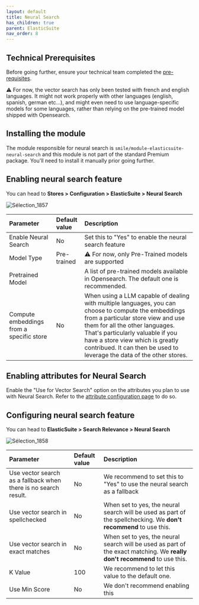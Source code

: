 ```yaml
---
layout: default
title: Neural Search
has_children: true
parent: ElasticSuite
nav_order: 8
---
```


## Technical Prerequisites

Before going further, ensure your technical team completed the [pre-requisites](https://elastic-suite.github.io/documentation/docs/ElasticSuite/Installing/NeuralSearch.html).

⚠️ For now, the vector search has only been tested with french and english languages. It might not work properly with other languages (english, spanish, german etc...), and might even need to use language-specific models for some languages, rather than relying on the pre-trained model shipped with Opensearch.

## Installing the module

The module responsible for neural search is `smile/module-elasticsuite-neural-search` and this module is not part of the standard Premium package. You'll need to install it manually prior going further.

## Enabling neural search feature

You can head to **Stores > Configuration > ElasticSuite > Neural Search**

![Sélection_1857](https://elastic-suite.github.io/documentation/docs/ElasticSuite/static/Sélection_1857.png)

| Parameter    | Default value | Description |
|:-------------|:------------------|:------|
|Enable Neural Search|No|	Set this to "Yes" to enable the neural search feature|
|Model Type|Pre-trained|⚠️ For now, only Pre-Trained models are supported|
|Pretrained Model||A list of pre-trained models available in Opensearch. The default one is recommended.|
|Compute embeddings from a specific store|No|When using a LLM capable of dealing with multiple languages, you can choose to compute the embeddings from a particular store view and use them for all the other languages. That's particularly valuable if you have a store view which is greatly contribued. It can then be used to leverage the data of the other stores.|

## Enabling attributes for Neural Search

Enable the "Use for Vector Search" option on the attributes you plan to use with Neural Search. Refer to the [attribute configuration page](https://elastic-suite.github.io/documentation/docs/ElasticSuite/Filters%20and%20attributes/Global%20configuration.html) to do so.

## Configuring neural search feature

You can head to **ElasticSuite > Search Relevance > Neural Search**

![Sélection_1858](https://elastic-suite.github.io/documentation/docs/ElasticSuite/static/Sélection_1858.png)

| Parameter    | Default value | Description |
|:-------------|:------------------|:------|
|Use vector search as a fallback when there is no search result.|No|	We recommend to set this to "Yes" to use the neural search as a fallback |
|Use vector search in spellchecked|No|When set to yes, the neural search will be used as part of the spellchecking. We **don't recommend** to use this.|
|Use vector search in exact matches |No|When set to yes, the neural search will be used as part of the exact matching. We **really don't recommend** to use this.|
|K Value|100|We recommend to let this value to the default one.|
|Use Min Score|No|We don't recommend enabling this |
